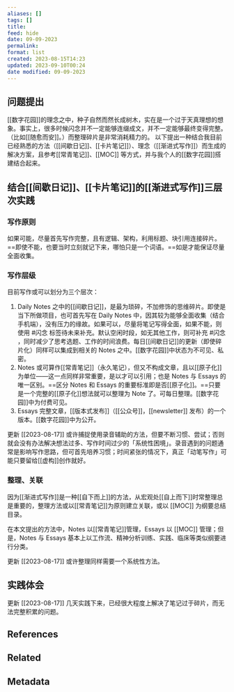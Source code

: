 ```yaml
---
aliases: []
tags: []
title: 
feed: hide
date: 09-09-2023
permalink: 
format: list
created: 2023-08-15T14:23
updated: 2023-09-10T00:24
date modified: 09-09-2023
---
```

## 问题提出

[[数字花园]]的理念之中，种子自然而然长成树木，实在是一个过于天真理想的想象。事实上，很多时候闪念并不一定能够连缀成文，并不一定能够最终变得完整。（比如[[随愈而安]]。）而整理碎片是非常消耗精力的。
以下提出一种结合我目前已经熟悉的方法（[[间歇日记]]、[[卡片笔记]]）、理念（[[渐进式写作]]）而生成的解决方案，且参考[[常青笔记]]、[[MOC]] 等方式，并与我个人的[[数字花园]]搭建结合起来。

## 结合[[间歇日记]]、[[卡片笔记]]的[[渐进式写作]]三层次实践

### 写作原则

如果可能，尽量首先写作完整，且有逻辑、架构，利用标题、块引用连接碎片。==即使不能，也要当时立刻就记下来，哪怕只是一个词语。==如是才能保证尽量全面收集。

### 写作层级

目前写作或可以划分为三个层次：
1. Daily Notes 之中的[[间歇日记]]，是最为琐碎，不加修饰的思维碎片。即使是当下所做项目，也可首先写在 Daily Notes 中，因其较为能够全面收集（结合手机端），没有压力的缘故。如果可以，尽量将笔记写得全面，如果不能，则使用 #闪念 标签待未来补充。默认空闲时段，如无其他工作，则可补充 #闪念 ，同时减少了思考选题、工作的时间浪费。每日[[间歇日记]]的更新（即使碎片化）同样可以集成到相关的 Notes 之中。[[数字花园]]中状态为不可见、私密。
2. Notes 或可算作[[常青笔记]]（永久笔记），但又不构成文章，且以[[原子化]]为单位——这一点同样非常重要，是以才可以引用；也是 Notes 与 Essays 的唯一区别。==区分 Notes 和 Essays 的重要标准即是否[[原子化]]。==只要是一个完整的[[原子化]]想法就可以整理为 Note 了。可每日整理。[[数字花园]]中为付费可见。
3. Essays 完整文章，[[版本式发布]]（[[公众号]]，[[newsletter]] 发布）的一个版本。[[数字花园]]中为公开。

更新 [[2023-08-17]] 或许捕捉使用录音辅助的方法，但要不断习惯、尝试；否则就会没有办法解决想法过多、写作时间过少的「系统性困境」。录音遇到的问题通常是影响写作思路，但可首先培养习惯；时间紧张的情况下，真正「动笔写作」可能只要留给[[虚构]]创作就好。

### 整理、关联

因为[[渐进式写作]]是一种[[自下而上]]的方法，从宏观处[[自上而下]]时常整理总是重要的，整理方法或以[[常青笔记]]为原则建立关联，或以 [[MOC]] 为纲要总结目录。

在本文提出的方法中，Notes 以[[常青笔记]]管理，Essays 以 [[MOC]] 管理；但是，Notes 与 Essays 基本上以工作流、精神分析训练、实践、临床等类似纲要进行分类。

更新 [[2023-08-17]] 或许整理同样需要一个系统性方法。

## 实践体会

更新 [[2023-08-17]] 几天实践下来，已经很大程度上解决了笔记过于碎片，而无法完整积累的问题。
## References
## Related
## Metadata
